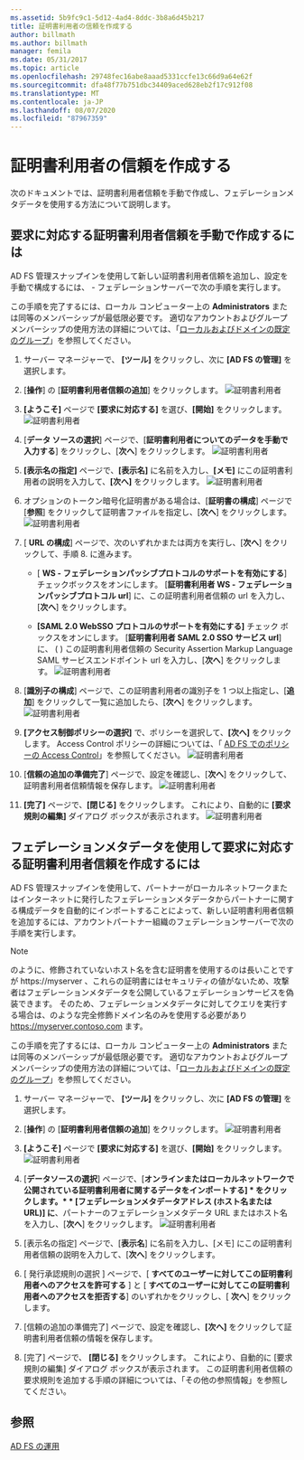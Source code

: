 ```yaml
---
ms.assetid: 5b9fc9c1-5d12-4ad4-8ddc-3b8a6d45b217
title: 証明書利用者の信頼を作成する
author: billmath
ms.author: billmath
manager: femila
ms.date: 05/31/2017
ms.topic: article
ms.openlocfilehash: 29748fec16abe8aaad5331ccfe13c66d9a64e62f
ms.sourcegitcommit: dfa48f77b751dbc34409aced628eb2f17c912f08
ms.translationtype: MT
ms.contentlocale: ja-JP
ms.lasthandoff: 08/07/2020
ms.locfileid: "87967359"
---
```

# <a name="create-a-relying-party-trust"></a>証明書利用者の信頼を作成する


次のドキュメントでは、証明書利用者信頼を手動で作成し、フェデレーションメタデータを使用する方法について説明します。

## <a name="to-create-a-claims-aware-relying-party-trust-manually"></a>要求に対応する証明書利用者信頼を手動で作成するには

AD FS 管理スナップインを使用して新しい証明書利用者信頼を追加し、設定を手動で構成するには、 \- フェデレーションサーバーで次の手順を実行します。

この手順を完了するには、ローカル コンピューター上の **Administrators** または同等のメンバーシップが最低限必要です。  適切なアカウントおよびグループメンバーシップの使用方法の詳細については、「[ローカルおよびドメインの既定のグループ](https://go.microsoft.com/fwlink/?LinkId=83477)」を参照してください。

1. サーバー マネージャーで、 **[ツール]** をクリックし、次に **[AD FS の管理]** を選択します。

2.  [**操作**] の [**証明書利用者信頼の追加**] をクリックします。
![証明書利用者](media/Create-a-Relying-Party-Trust/addtrust1.PNG)

3.  **[ようこそ]** ページで **[要求に対応する]** を選び、**[開始]** をクリックします。
![証明書利用者](media/Create-a-Relying-Party-Trust/addtrust2.PNG)

4.  [**データ ソースの選択**] ページで、[**証明書利用者についてのデータを手動で入力する**] をクリックし、[**次へ**] をクリックします。
![証明書利用者](media/Create-a-Relying-Party-Trust/addtrust3.PNG)

5.  **[表示名の指定]** ページで、**[表示名]** に名前を入力し、**[メモ]** にこの証明書利用者の説明を入力して、**[次へ]** をクリックします。
![証明書利用者](media/Create-a-Relying-Party-Trust/addtrust4.PNG)

6. オプションのトークン暗号化証明書がある場合は、[**証明書の構成**] ページで [**参照**] をクリックして証明書ファイルを指定し、[**次へ**] をクリックします。
![証明書利用者](media/Create-a-Relying-Party-Trust/addtrust5.PNG)

7.  [ **URL の構成**] ページで、次のいずれかまたは両方を実行し、[**次へ**] をクリックして、手順 8. に進みます。

    -   [ **WS \- フェデレーションパッシブプロトコルのサポートを有効にする**] チェックボックスをオンにします。 [**証明書利用者 WS \- フェデレーションパッシブプロトコル url**] に、この証明書利用者信頼の url を入力し、[**次へ**] をクリックします。

    -   **[SAML 2.0 WebSSO プロトコルのサポートを有効にする]** チェック ボックスをオンにします。 [**証明書利用者 SAML 2.0 SSO サービス url**] に、 \( \) この証明書利用者信頼の Security Assertion Markup Language SAML サービスエンドポイント url を入力し、[**次へ**] をクリックします。
![証明書利用者](media/Create-a-Relying-Party-Trust/addtrust6.PNG)

8. [**識別子の構成**] ページで、この証明書利用者の識別子を 1 つ以上指定し、[**追加**] をクリックして一覧に追加したら、[**次へ**] をクリックします。
![証明書利用者](media/Create-a-Relying-Party-Trust/addtrust8.PNG)

9.  **[アクセス制御ポリシーの選択]** で、ポリシーを選択して、**[次へ]** をクリックします。  Access Control ポリシーの詳細については、「 [AD FS でのポリシーの Access Control](Access-Control-Policies-in-AD-FS.md)」を参照してください。
![証明書利用者](media/Create-a-Relying-Party-Trust/addtrust9.PNG)

10. [**信頼の追加の準備完了**] ページで、設定を確認し、[**次へ**] をクリックして、証明書利用者信頼情報を保存します。
   ![証明書利用者](media/Create-a-Relying-Party-Trust/addtrust10.PNG)
11. **[完了]** ページで、**[閉じる]** をクリックします。 これにより、自動的に **[要求規則の編集]** ダイアログ ボックスが表示されます。
![証明書利用者](media/Create-a-Relying-Party-Trust/addtrust11.PNG)

## <a name="to-create-a-claims-aware-relying-party-trust-using-federation-metadata"></a>フェデレーションメタデータを使用して要求に対応する証明書利用者信頼を作成するには

AD FS 管理スナップインを使用して、パートナーがローカルネットワークまたはインターネットに発行したフェデレーションメタデータからパートナーに関する構成データを自動的にインポートすることによって、新しい証明書利用者信頼を追加するには、アカウントパートナー組織のフェデレーションサーバーで次の手順を実行します。

>[!NOTE]
>のように、修飾されていないホスト名を含む証明書を使用するのは長いことですが https://myserver 、これらの証明書にはセキュリティの値がないため、攻撃者はフェデレーションメタデータを公開しているフェデレーションサービスを偽装できます。 そのため、フェデレーションメタデータに対してクエリを実行する場合は、のような完全修飾ドメイン名のみを使用する必要があり https://myserver.contoso.com ます。

この手順を完了するには、ローカル コンピューター上の **Administrators** または同等のメンバーシップが最低限必要です。  適切なアカウントおよびグループメンバーシップの使用方法の詳細については、「[ローカルおよびドメインの既定のグループ](https://go.microsoft.com/fwlink/?LinkId=83477)」を参照してください。


1. サーバー マネージャーで、 **[ツール]** をクリックし、次に **[AD FS の管理]** を選択します。

2. [**操作**] の [**証明書利用者信頼の追加**] をクリックします。
   ![証明書利用者](media/Create-a-Relying-Party-Trust/addtrust1.PNG)

3. **[ようこそ]** ページで **[要求に対応する]** を選び、**[開始]** をクリックします。
   ![証明書利用者](media/Create-a-Relying-Party-Trust/addtrust2.PNG)

4. [**データソースの選択**] ページで、[<strong>オンラインまたはローカルネットワークで公開されている証明書利用者に関するデータをインポートする] * をクリックします。* * [フェデレーションメタデータアドレス (ホスト名または URL)] に</strong>、パートナーのフェデレーションメタデータ URL またはホスト名を入力し、[**次へ**] をクリックします。
   ![証明書利用者](media/Create-a-Relying-Party-Trust/addtrust12.PNG)

5. [表示名の指定] ページで、[**表示名**] に名前を入力し、[メモ] にこの証明書利用者信頼の説明を入力して、[**次へ**] をクリックします。

6. [ 発行承認規則の選択 ] ページで、[ **すべてのユーザーに対してこの証明書利用者へのアクセスを許可する** ] と [ **すべてのユーザーに対してこの証明書利用者へのアクセスを拒否する**] のいずれかをクリックし、[ **次へ**] をクリックします。

7. [信頼の追加の準備完了] ページで、設定を確認し、**[次へ]** をクリックして証明書利用者信頼の情報を保存します。

8. [完了] ページで、 **[閉じる]** をクリックします。 これにより、自動的に [要求規則の編集] ダイアログ ボックスが表示されます。 この証明書利用者信頼の要求規則を追加する手順の詳細については、「その他の参照情報」を参照してください。




## <a name="see-also"></a>参照
[AD FS の運用](../ad-fs-operations.md)
